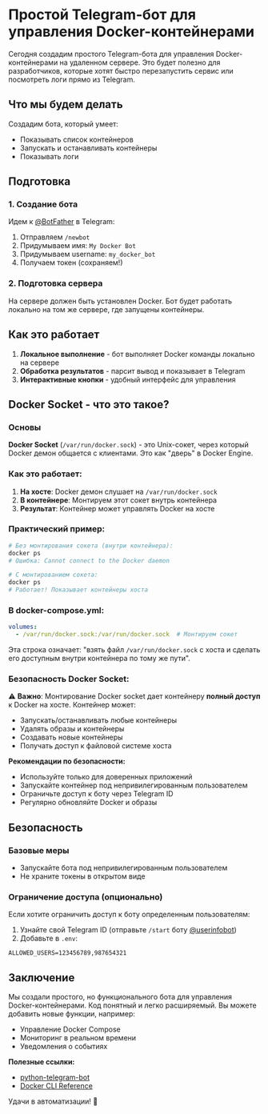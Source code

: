 # Простой Telegram-бот для управления Docker-контейнерами

Сегодня создадим простого Telegram-бота для управления Docker-контейнерами на удаленном сервере. Это будет полезно для разработчиков, которые хотят быстро перезапустить сервис или посмотреть логи прямо из Telegram.

## Что мы будем делать

Создадим бота, который умеет:
- Показывать список контейнеров
- Запускать и останавливать контейнеры
- Показывать логи

## Подготовка

### 1. Создание бота

Идем к [@BotFather](https://t.me/BotFather) в Telegram:
1. Отправляем `/newbot`
2. Придумываем имя: `My Docker Bot`
3. Придумываем username: `my_docker_bot`
4. Получаем токен (сохраняем!)

### 2. Подготовка сервера

На сервере должен быть установлен Docker. Бот будет работать локально на том же сервере, где запущены контейнеры.


## Как это работает

1. **Локальное выполнение** - бот выполняет Docker команды локально на сервере
2. **Обработка результатов** - парсит вывод и показывает в Telegram
3. **Интерактивные кнопки** - удобный интерфейс для управления

## Docker Socket - что это такое?

### Основы

**Docker Socket** (`/var/run/docker.sock`) - это Unix-сокет, через который Docker демон общается с клиентами. Это как "дверь" в Docker Engine.

### Как это работает:

1. **На хосте**: Docker демон слушает на `/var/run/docker.sock`
2. **В контейнере**: Монтируем этот сокет внутрь контейнера
3. **Результат**: Контейнер может управлять Docker на хосте

### Практический пример:

```bash
# Без монтирования сокета (внутри контейнера):
docker ps
# Ошибка: Cannot connect to the Docker daemon

# С монтированием сокета:
docker ps
# Работает! Показывает контейнеры хоста
```

### В docker-compose.yml:

```yaml
volumes:
  - /var/run/docker.sock:/var/run/docker.sock  # Монтируем сокет
```

Эта строка означает: "взять файл `/var/run/docker.sock` с хоста и сделать его доступным внутри контейнера по тому же пути".

### Безопасность Docker Socket:

⚠️ **Важно**: Монтирование Docker socket дает контейнеру **полный доступ** к Docker на хосте. Контейнер может:
- Запускать/останавливать любые контейнеры
- Удалять образы и контейнеры  
- Создавать новые контейнеры
- Получать доступ к файловой системе хоста

**Рекомендации по безопасности:**
- Используйте только для доверенных приложений
- Запускайте контейнер под непривилегированным пользователем
- Ограничьте доступ к боту через Telegram ID
- Регулярно обновляйте Docker и образы

## Безопасность

### Базовые меры
- Запускайте бота под непривилегированным пользователем
- Не храните токены в открытом виде

### Ограничение доступа (опционально)
Если хотите ограничить доступ к боту определенным пользователям:

1. Узнайте свой Telegram ID (отправьте `/start` боту [@userinfobot](https://t.me/userinfobot))
2. Добавьте в `.env`:
```env
ALLOWED_USERS=123456789,987654321
```

## Заключение

Мы создали простого, но функционального бота для управления Docker-контейнерами. Код понятный и легко расширяемый. Вы можете добавить новые функции, например:
- Управление Docker Compose
- Мониторинг в реальном времени
- Уведомления о событиях

**Полезные ссылки:**
- [python-telegram-bot](https://github.com/rrouk/Docker-TG-Bot/)
- [Docker CLI Reference](https://docs.docker.com/engine/reference/commandline/cli/)

Удачи в автоматизации! 🚀

